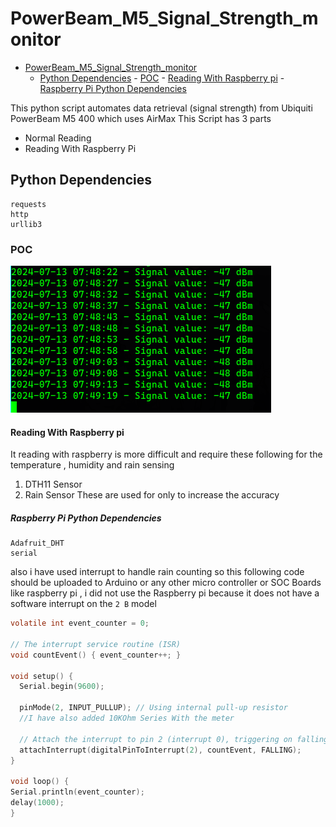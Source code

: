 # PowerBeam_M5_Signal_Strength_monitor

<!--toc:start-->

- [PowerBeam_M5_Signal_Strength_monitor](#powerbeamm5signalstrengthmonitor)
  - [Python Dependencies](#python-dependencies) - [POC](#poc) - [Reading With Raspberry pi](#reading-with-raspberry-pi) - [Raspberry Pi Python Dependencies](#raspberry-pi-python-dependencies)
  <!--toc:end-->

This python script automates data retrieval (signal strength) from Ubiquiti PowerBeam M5 400 which uses AirMax
This Script has 3 parts

- Normal Reading
- Reading With Raspberry Pi

## Python Dependencies

```
requests
http
urllib3
```

### POC

![](image.png?raw=true)

#### Reading With Raspberry pi

It reading with raspberry is more difficult and require these following for the temperature , humidity and rain sensing

1. DTH11 Sensor
2. Rain Sensor
   These are used for only to increase the accuracy

##### Raspberry Pi Python Dependencies

```
Adafruit_DHT
serial
```

also i have used interrupt to handle rain counting so this following code should be uploaded to Arduino or any other micro controller or SOC Boards like raspberry pi , i did not use the Raspberry pi because it does not have a software interrupt on the `2 B` model

```c
volatile int event_counter = 0;

// The interrupt service routine (ISR)
void countEvent() { event_counter++; }

void setup() {
  Serial.begin(9600);

  pinMode(2, INPUT_PULLUP); // Using internal pull-up resistor
  //I have also added 10KOhm Series With the meter

  // Attach the interrupt to pin 2 (interrupt 0), triggering on falling edge
  attachInterrupt(digitalPinToInterrupt(2), countEvent, FALLING);
}

void loop() {
Serial.println(event_counter);
delay(1000);
}
```
